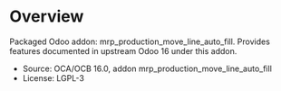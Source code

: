 # Overview

Packaged Odoo addon: mrp_production_move_line_auto_fill. Provides features documented in upstream Odoo 16 under this addon.

- Source: OCA/OCB 16.0, addon mrp_production_move_line_auto_fill
- License: LGPL-3
